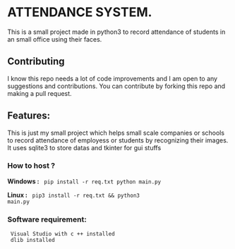 # ATTENDANCE SYSTEM.

This is a small project made in python3 to record attendance of students in an small office using their faces.


## Contributing

I know this repo needs a lot of code improvements and I am open to any suggestions and contributions. You can contribute by forking this repo and making a pull request. 

## Features:

This is just my small project which helps small scale companies or schools  to record attendance of employess or students by recognizing their images. It uses sqlite3 to store datas and tkinter for gui stuffs


### How to host ? 

  <b>Windows :</b>
            <code>
            pip install -r req.txt
            python main.py
            </code>
            
  <b>Linux :</b>
           <code>
           pip3 install -r req.txt &&
           python3 main.py
           </code>
  
### Software requirement:
     Visual Studio with c ++ installed
     dlib installed 
